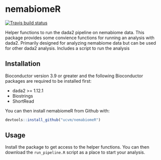 # nemabiomeR

<!-- badges: start -->
[![Travis build status](https://travis-ci.org/ucvm/nemabiomeR.svg?branch=master)](https://travis-ci.org/ucvm/nemabiomeR)
<!-- badges: end -->

Helper functions to run the dada2 pipeline on nemabiome data.  This package provides some convience functions for running an analysis with dada2.  Primarily designed for analyzing nemabiome data but can be used for other dada2 analysis.  Includes a script to run the analysis

## Installation

Bioconductor version 3.9 or greater and the following Bioconductor packages are required to be installed first:

* dada2 >= 1.12.1
* Biostrings
* ShortRead

You can then install nemabiomeR from Github with:

``` r
devtools::install_github("ucvm/nemabiomeR")
```

## Usage

Install the package to get access to the helper functions.  You can then download the `run_pipeline.R` script as a place to start your analysis.



